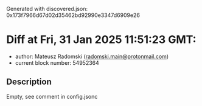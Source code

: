 Generated with discovered.json: 0x173f7966d67d02d35462bd92990e3347d6909e26

# Diff at Fri, 31 Jan 2025 11:51:23 GMT:

- author: Mateusz Radomski (<radomski.main@protonmail.com>)
- current block number: 54952364

## Description

Empty, see comment in config.jsonc

